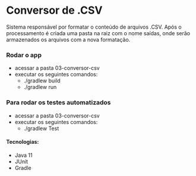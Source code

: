 # Conversor de .CSV

  Sistema responsável por formatar o conteúdo de arquivos .CSV.
  Após o processamento é criada uma pasta na raiz com o nome saídas, onde serão armazenados 
os arquivos com a nova formatação.

### Rodar o app
  - acessar a pasta 03-conversor-csv
  - executar os seguintes comandos:
    - ./gradlew build
    - ./gradlew run

### Para rodar os testes automatizados
  - acessar a pasta 03-conversor-csv
  - executar os seguintes comandos:
    - ./gradlew Test

#### Tecnologias:
  - Java 11
  - JUnit
  - Gradle

